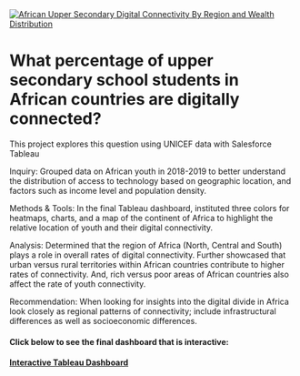<!DOCTYPE html>
<html lang="en">
<head>
    <meta charset="UTF-8">
    <meta http-equiv="X-UA-Compatible" content="IE=edge">
    <meta name="viewport" content="width=device-width, initial-scale=1.0">
</head>
   <div class='tableauPlaceholder' id='viz1698092115687' style='position: relative'><noscript><a href='#'><img alt='African Upper Secondary Digital Connectivity By Region and Wealth Distribution ' src='https:&#47;&#47;public.tableau.com&#47;static&#47;images&#47;Af&#47;AfricanUpperSecondarySchoolDigitalConnectivitybySubregionAndWealthDistribution&#47;AfricanUpperSecondaryDigitalConnectivityByRegionandWealthDistribution&#47;1_rss.png' style='border: none' /></a></noscript><object class='tableauViz'  style='display:none;'><param name='host_url' value='https%3A%2F%2Fpublic.tableau.com%2F' /> <param name='embed_code_version' value='3' /> <param name='site_root' value='' /><param name='name' value='AfricanUpperSecondarySchoolDigitalConnectivitybySubregionAndWealthDistribution&#47;AfricanUpperSecondaryDigitalConnectivityByRegionandWealthDistribution' /><param name='tabs' value='no' /><param name='toolbar' value='yes' /><param name='static_image' value='https:&#47;&#47;public.tableau.com&#47;static&#47;images&#47;Af&#47;AfricanUpperSecondarySchoolDigitalConnectivitybySubregionAndWealthDistribution&#47;AfricanUpperSecondaryDigitalConnectivityByRegionandWealthDistribution&#47;1.png' /> <param name='animate_transition' value='yes' /><param name='display_static_image' value='yes' /><param name='display_spinner' value='yes' /><param name='display_overlay' value='yes' /><param name='display_count' value='yes' /><param name='language' value='en-US' /></object></div>                <script type='text/javascript'>                    var divElement = document.getElementById('viz1698092115687');                    var vizElement = divElement.getElementsByTagName('object')[0];                    if ( divElement.offsetWidth > 800 ) { vizElement.style.width='1000px';vizElement.style.height='827px';} else if ( divElement.offsetWidth > 500 ) { vizElement.style.width='1000px';vizElement.style.height='827px';} else { vizElement.style.width='100%';vizElement.style.height='1527px';}                     var scriptElement = document.createElement('script');                    scriptElement.src = 'https://public.tableau.com/javascripts/api/viz_v1.js';                    vizElement.parentNode.insertBefore(scriptElement, vizElement);                </script>                                
    <h1> What percentage of upper secondary school students in African countries are digitally connected? </h1>
        <p> This project explores this question using UNICEF data with Salesforce Tableau </p>
        <p> Inquiry: Grouped data on African youth in 2018-2019 to better understand the distribution of access to technology based on geographic  
        location, and factors such as income level and population density.</p> 
        <p> Methods & Tools: In the final Tableau dashboard, instituted three colors for heatmaps, charts, and a map of the continent of Africa
        to highlight the relative location of youth and their digital connectivity.</p>
        <p> Analysis: Determined that the region of Africa (North, Central and South) plays a role in overall rates of digital connectivity. Further 
        showcased that urban versus rural territories within African countries contribute to higher rates of connectivity. And, rich versus poor 
        areas of African countries also affect the rate of youth connectivity.</p>
        <p> Recommendation: When looking for insights into the digital divide in Africa look closely as regional patterns of connectivity; 
        include infrastructural differences as well as socioeconomic differences. 
        </p>
<h4> Click below to see the final dashboard that is interactive: <h4> 
<a href = "https://public.tableau.com/views/AfricanUpperSecondarySchoolDigitalConnectivitybySubregionAndWealthDistribution/AfricanUpperSecondaryDigitalConnectivityByRegionandWealthDistribution?:language=en-US&:display_count=n&:origin=viz_share_link"> Interactive Tableau Dashboard </a>     
</body>
       
</html> 
